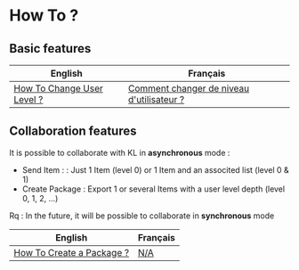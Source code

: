 How To ?
==

Basic features
-

<table>
    <thead>
        <tr>
            <th>English</th>
            <th>Français</th>
        </tr>
    </thead>
    <tbody>
        <tr>
            <td><a href="https://github.com/iPlumb3r/KeepLink/blob/master/5_HowTo/ChangeUserLevel_EN.md">How To Change User Level ?</a></td>
            <td><a href="https://github.com/iPlumb3r/KeepLink/blob/master/5_HowTo/ChangeUserLevel_FR.md">Comment changer de niveau d'utilisateur ?</a></td>
        </tr>
    </tbody>
</table>

Collaboration features
-

It is possible to collaborate with KL in __asynchronous__ mode :
* Send Item : : Just 1 Item (level 0) or 1 Item and an associted list (level 0 & 1)
* Create Package : Export 1 or several Items with a user level depth (level 0, 1, 2, ...)

Rq : In the future, it will be possible to collaborate in __synchronous__ mode

<table>
    <thead>
        <tr>
            <th>English</th>
            <th>Français</th>
        </tr>
    </thead>
    <tbody>
        <tr>
            <td><a href="https://github.com/iPlumb3r/KeepLink/blob/master/5_HowTo/CreateAPackage_EN.md">How To Create a Package ?</a></td>
            <td><a href="https://github.com/iPlumb3r/KeepLink/blob/master/5_HowTo/CreateAPackage_EN.md">N/A</a></td>
        </tr>
    </tbody>
</table>

